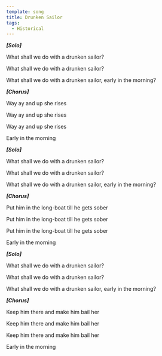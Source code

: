 ```yaml
---
template: song
title: Drunken Sailor
tags:
  - Historical
---
```

***\[Solo]***

What shall we do with a drunken sailor? 

What shall we do with a drunken sailor? 

What shall we do with a drunken sailor, early in the morning?

***\[Chorus]***

Way ay and up she rises

Way ay and up she rises

Way ay and up she rises 

Early in the morning

***\[Solo]***

What shall we do with a drunken sailor? 

What shall we do with a drunken sailor? 

What shall we do with a drunken sailor, early in the morning?

***\[Chorus]***

Put him in the long-boat till he gets sober

Put him in the long-boat till he gets sober

Put him in the long-boat till he gets sober

Early in the morning

***\[Solo]***

What shall we do with a drunken sailor? 

What shall we do with a drunken sailor? 

What shall we do with a drunken sailor, early in the morning?

***\[Chorus]***

Keep him there and make him bail her

Keep him there and make him bail her

Keep him there and make him bail her

Early in the morning